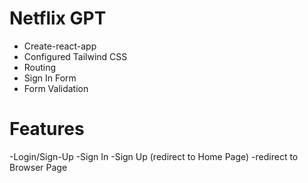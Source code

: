 <!-- @format -->

# Netflix GPT

- Create-react-app
- Configured Tailwind CSS
- Routing
- Sign In Form
- Form Validation

# Features

-Login/Sign-Up
-Sign In
-Sign Up (redirect to Home Page)
-redirect to Browser Page
